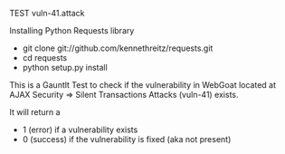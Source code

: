 TEST vuln-41.attack

Installing Python Requests library
- git clone git://github.com/kennethreitz/requests.git
- cd requests
- python setup.py install

This is a Gauntlt Test to check if the vulnerability in WebGoat located at AJAX Security  => Silent Transactions Attacks (vuln-41) exists.

It will return a 
- 1 (error) if a vulnerability exists
- 0 (success) if the vulnerability is fixed (aka not present)
